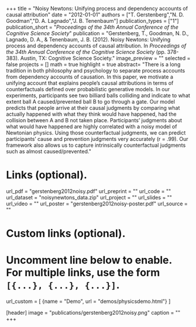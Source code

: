 +++
title = "Noisy Newtons: Unifying process and dependency accounts of causal attribution"
date = "2012-01-01"
authors = ["T. Gerstenberg","N. D. Goodman","D. A. Lagnado","J. B. Tenenbaum"]
publication_types = ["1"]
publication_short = "_Proceedings of the 34th Annual Conference of the Cognitive Science Society_"
publication = "Gerstenberg, T., Goodman, N. D., Lagnado, D. A., & Tenenbaum, J. B. (2012). Noisy Newtons: Unifying process and dependency accounts of causal attribution. In _Proceedings of the 34th Annual Conference of the Cognitive Science Society_ (pp. 378-383). Austin, TX: Cognitive Science Society."
image_preview = ""
selected = false
projects = []
math = true
highlight = true
abstract= "There is a long tradition in both philosophy and psychology to separate process accounts from dependency accounts of causation. In this paper, we motivate a unifying account that explains people’s causal attributions in terms of counterfactuals defined over probabilistic generative models. In our experiments, participants see two billiard balls colliding and indicate to what extent ball A caused/prevented ball B to go through a gate. Our model predicts that people arrive at their causal judgments by comparing what actually happened with what they think would have happened, had the collision between A and B not taken place. Participants’ judgments about what would have happened are highly correlated with a noisy model of Newtonian physics. Using those counterfactual judgments, we can predict participants’ cause and prevention judgments very accurately (r = .99). Our framework also allows us to capture intrinsically counterfactual judgments such as almost caused/prevented."

# Links (optional).
url_pdf = "gerstenberg2012noisy.pdf"
url_preprint = ""
url_code = ""
url_dataset = "noisynewtons_data.zip"
url_project = ""
url_slides = ""
url_video = ""
url_poster = "gerstenberg2012noisy-poster.pdf"
url_source = ""

# Custom links (optional).
#   Uncomment line below to enable. For multiple links, use the form `[{...}, {...}, {...}]`.
url_custom = [
{name = "Demo", url = "demos/physicsdemo.html"}
]

[header]
image = "publications/gerstenberg2012noisy.png"
caption = ""
+++


